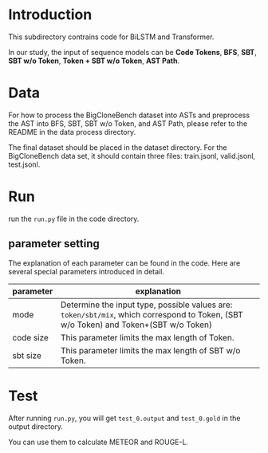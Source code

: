 # Introduction
This subdirectory contrains code for BiLSTM and Transformer.

In our study, the input of sequence models can be **Code Tokens**, **BFS**, **SBT**, **SBT w/o Token**, **Token + SBT w/o Token**, **AST Path**.

# Data
For how to process the BigCloneBench dataset into ASTs and preprocess the AST into BFS, SBT, SBT w/o Token, and AST Path, please refer to the README in the data process directory.

The final dataset should be placed in the dataset directory. For the BigCloneBench data set, it should contain three files: train.jsonl, valid.jsonl, test.jsonl.


# Run
run the ``run.py`` file in the code directory.

## parameter setting
The explanation of each parameter can be found in the code. Here are several special parameters introduced in detail.

| parameter | explanation                                                                                                                            |
|-----------|----------------------------------------------------------------------------------------------------------------------------------------|
| mode      | Determine the input type, possible values are: ``token/sbt/mix``, which correspond to Token, (SBT w/o Token) and Token+(SBT w/o Token) |
| code size | This parameter limits the max length of Token.                                                                                         |
| sbt size  | This parameter limits the max length of SBT w/o Token.                                                                                 |

# Test
After running ``run.py``, you will get ``test_0.output`` and ``test_0.gold`` in the output directory.

You can use them to calculate METEOR and ROUGE-L.

